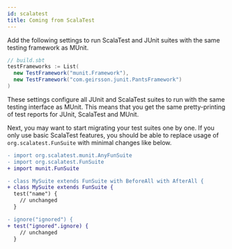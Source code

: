 ```yaml
---
id: scalatest
title: Coming from ScalaTest
---
```


Add the following settings to run ScalaTest and JUnit suites with the same
testing framework as MUnit.

```scala
// build.sbt
testFrameworks := List(
  new TestFramework("munit.Framework"),
  new TestFramework("com.geirsson.junit.PantsFramework")
)
```

These settings configure all JUnit and ScalaTest suites to run with the same
testing interface as MUnit. This means that you get the same pretty-printing of
test reports for JUnit, ScalaTest and MUnit.

Next, you may want to start migrating your test suites one by one. If you only
use basic ScalaTest features, you should be able to replace usage of
`org.scalatest.FunSuite` with minimal changes like below.

```diff
- import org.scalatest.munit.AnyFunSuite
- import org.scalatest.FunSuite
+ import munit.FunSuite

- class MySuite extends FunSuite with BeforeAll with AfterAll {
+ class MySuite extends FunSuite {
  test("name") {
    // unchanged
  }

- ignore("ignored") {
+ test("ignored".ignore) {
    // unchanged
  }
```
